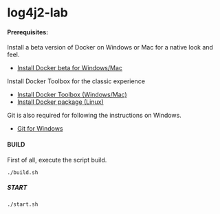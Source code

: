# log4j2-lab

#### Prerequisites:
Install a beta version of Docker on Windows or Mac for a native look and feel.

- [Install Docker beta for Windows/Mac](https://docs.docker.com)

Install Docker Toolbox for the classic experience

- [Install Docker Toolbox (Windows/Mac)](https://docs.docker.com/engine/installation/#on-osx-and-windows)
- [Install Docker package (Linux)](https://docs.docker.com/engine/installation/)

Git is also required for following the instructions on Windows.

- [Git for Windows](https://git-scm.com/downloads)

#### BUILD

First of all, execute the script build.

`./build.sh`

##### START

`./start.sh`


